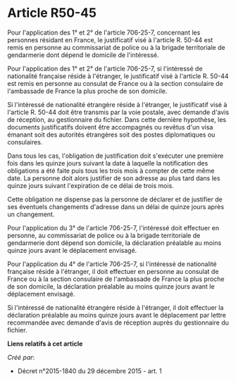 # Article R50-45

Pour l'application des 1° et 2° de l'article 706-25-7, concernant les personnes résidant en France, le justificatif visé à
l'article R. 50-44 est remis en personne au commissariat de police ou à la brigade territoriale de gendarmerie dont dépend le
domicile de l'intéressé. 

Pour l'application des 1° et 2° de l'article 706-25-7, si l'intéressé de nationalité française réside à l'étranger, le
justificatif visé à l'article R. 50-44 est remis en personne au consulat de France ou à la section consulaire de l'ambassade
de France la plus proche de son domicile. 

Si l'intéressé de nationalité étrangère réside à l'étranger, le justificatif visé à l'article R. 50-44 doit être transmis par
la voie postale, avec demande d'avis de réception, au gestionnaire du fichier. Dans cette dernière hypothèse, les documents
justificatifs doivent être accompagnés ou revêtus d'un visa émanant soit des autorités étrangères soit des postes
diplomatiques ou consulaires. 

Dans tous les cas, l'obligation de justification doit s'exécuter une première fois dans les quinze jours suivant la date à
laquelle la notification des obligations a été faite puis tous les trois mois à compter de cette même date. La personne doit
alors justifier de son adresse au plus tard dans les quinze jours suivant l'expiration de ce délai de trois mois. 

Cette obligation ne dispense pas la personne de déclarer et de justifier de ses éventuels changements d'adresse dans un délai
de quinze jours après un changement. 

Pour l'application du 3° de l'article 706-25-7, l'intéressé doit effectuer en personne, au commissariat de police ou à la
brigade territoriale de gendarmerie dont dépend son domicile, la déclaration préalable au moins quinze jours avant le
déplacement envisagé. 

Pour l'application du 4° de l'article 706-25-7, si l'intéressé de nationalité française réside à l'étranger, il doit
effectuer en personne au consulat de France ou à la section consulaire de l'ambassade de France la plus proche de son
domicile, la déclaration préalable au moins quinze jours avant le déplacement envisagé. 

Si l'intéressé de nationalité étrangère réside à l'étranger, il doit effectuer la déclaration préalable au moins quinze jours
avant le déplacement par lettre recommandée avec demande d'avis de réception auprès du gestionnaire du fichier.

**Liens relatifs à cet article**

_Créé par_:

  - Décret n°2015-1840 du 29 décembre 2015 - art. 1
